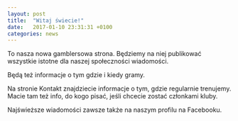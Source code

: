```yaml
---
layout: post
title:  "Witaj świecie!"
date:   2017-01-10 23:31:31 +0100
categories: news
---
```

To nasza nowa gamblersowa strona. Będziemy na niej publikować wszystkie istotne dla naszej społeczności wiadomości.

Będą też informacje o tym gdzie i kiedy gramy.

Na stronie Kontakt znajdziecie informacje o tym, gdzie regularnie trenujemy. Macie tam też info, do kogo pisać, jeśli chcecie zostać członkami kluby. 

Najświeższe wiadomości zawsze także na naszym profilu na Facebooku.
